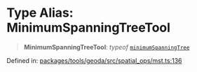 # Type Alias: MinimumSpanningTreeTool

> **MinimumSpanningTreeTool**: *typeof* [`minimumSpanningTree`](../variables/minimumSpanningTree.md)

Defined in: [packages/tools/geoda/src/spatial\_ops/mst.ts:136](https://github.com/geodaopenjs/openassistant/blob/0a6a7e7306d75a25dc968b3117f04cb7bd613bec/packages/tools/geoda/src/spatial_ops/mst.ts#L136)
